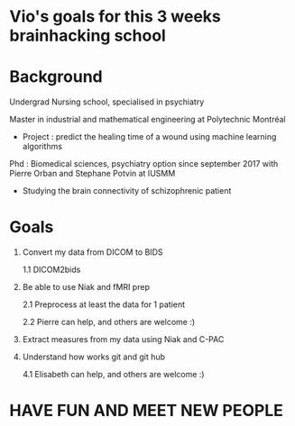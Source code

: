 
# Vio's goals for this 3 weeks brainhacking school

# Background
Undergrad Nursing school, specialised in psychiatry

Master in industrial and mathematical engineering at Polytechnic Montréal
	
  - Project : predict the healing time of a wound using machine learning algorithms 
		
Phd : Biomedical sciences, psychiatry option since september 2017 with Pierre Orban and Stephane Potvin at IUSMM
	
   - Studying the brain connectivity of schizophrenic patient	

# Goals

1. Convert my data from DICOM to BIDS
	
      1.1 DICOM2bids
	
2. Be able to use Niak and fMRI prep

      2.1 Preprocess at least the data for 1 patient 
      
      2.2 Pierre can help, and others are welcome :) 

3. Extract measures from my data using Niak and C-PAC

4. Understand how works git and git hub

      4.1 Elisabeth can help, and others are welcome :) 
      
# HAVE FUN AND MEET NEW PEOPLE
